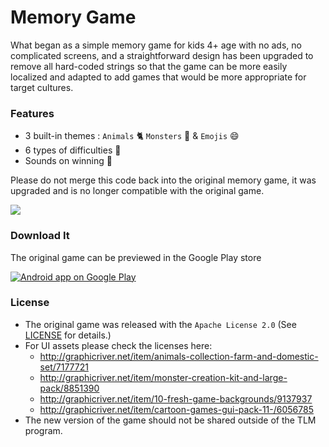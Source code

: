 # Memory Game

What began as a simple memory game for kids 4+ age with no ads, no complicated screens, and a straightforward design has been upgraded to remove all hard-coded strings so that the game can be more easily localized and adapted to add games that would be more appropriate for target cultures.

### Features

- 3 built-in themes : `Animals` :cat2: `Monsters` :octopus: & `Emojis` :smile:  
- 6 types of difficulties :star2:
- Sounds on winning :musical_note:

Please do not merge this code back into the original memory game, it was upgraded and is no longer compatible with the original game.

<img src="http://www.sromku.com/static/img/pregnancy_memorygame_preview.png"/>

### Download It

The original game can be previewed in the Google Play store

<a href="https://play.google.com/store/apps/details?id=com.snatik.matches">
  <img alt="Android app on Google Play" src="https://developer.android.com/images/brand/en_app_rgb_wo_45.png" />
</a>

### License

- The original game was released with the `Apache License 2.0` (See [LICENSE](./LICENSE.md) for details.)
- For UI assets please check the licenses here:
	- http://graphicriver.net/item/animals-collection-farm-and-domestic-set/7177721
	- http://graphicriver.net/item/monster-creation-kit-and-large-pack/8851390
	- http://graphicriver.net/item/10-fresh-game-backgrounds/9137937
	- http://graphicriver.net/item/cartoon-games-gui-pack-11-/6056785
- The new version of the game should not be shared outside of the TLM program.